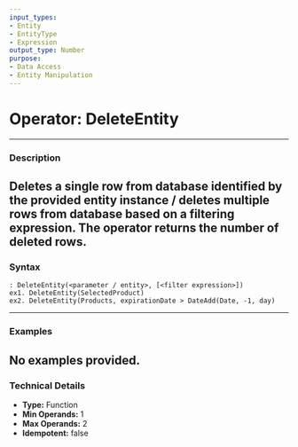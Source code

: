 ```yaml
---
input_types:
- Entity
- EntityType
- Expression
output_type: Number
purpose:
- Data Access
- Entity Manipulation
---
```

# Operator: DeleteEntity
---
### **Description**
Deletes a single row from database identified by the provided entity instance / deletes multiple rows from database based on a filtering expression. The operator returns the number of deleted rows.
---
### **Syntax**
```
: DeleteEntity(<parameter / entity>, [<filter expression>])
ex1. DeleteEntity(SelectedProduct)
ex2. DeleteEntity(Products, expirationDate > DateAdd(Date, -1, day)
```
---
### **Examples**
No examples provided.
---
### **Technical Details**
- **Type:** Function
- **Min Operands:** 1
- **Max Operands:** 2
- **Idempotent:** false